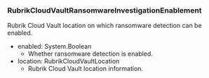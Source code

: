### RubrikCloudVaultRansomwareInvestigationEnablement
Rubrik Cloud Vault location on which ransomware detection can be enabled.

- enabled: System.Boolean
  - Whether ransomware detection is enabled.
- location: RubrikCloudVaultLocation
  - Rubrik Cloud Vault location information.
